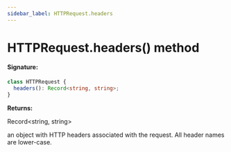 ```yaml
---
sidebar_label: HTTPRequest.headers
---
```


# HTTPRequest.headers() method

#### Signature:

```typescript
class HTTPRequest {
  headers(): Record<string, string>;
}
```

**Returns:**

Record&lt;string, string&gt;

an object with HTTP headers associated with the request. All header names are lower-case.
